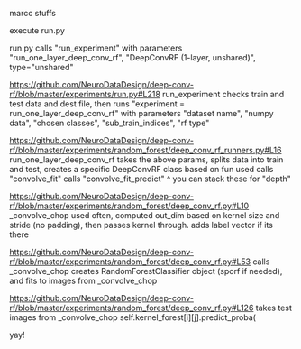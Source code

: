 marcc stuffs

execute run.py

run.py calls "run_experiment" with parameters
  "run_one_layer_deep_conv_rf", "DeepConvRF (1-layer, unshared)", type="unshared"

https://github.com/NeuroDataDesign/deep-conv-rf/blob/master/experiments/run.py#L218
run_experiment checks train and test data and dest file, then runs "experiment = run_one_layer_deep_conv_rf" with parameters
  "dataset name", "numpy data", "chosen classes", "sub_train_indices", "rf type"

https://github.com/NeuroDataDesign/deep-conv-rf/blob/master/experiments/random_forest/deep_conv_rf_runners.py#L16
run_one_layer_deep_conv_rf takes the above params, splits data into train and test, creates a specific DeepConvRF class based on fun used
  calls "convolve_fit"
  calls "convolve_fit_predict"
  ^ you can stack these for "depth"

https://github.com/NeuroDataDesign/deep-conv-rf/blob/master/experiments/random_forest/deep_conv_rf.py#L10
_convolve_chop used often, computed out_dim based on kernel size and stride (no padding), then passes kernel through. adds label vector if its there

https://github.com/NeuroDataDesign/deep-conv-rf/blob/master/experiments/random_forest/deep_conv_rf.py#L53
calls _convolve_chop
creates RandomForestClassifier object (sporf if needed), and fits to images from _convolve_chop

https://github.com/NeuroDataDesign/deep-conv-rf/blob/master/experiments/random_forest/deep_conv_rf.py#L126
takes test images from _convolve_chop
self.kernel_forest[i][j].predict_proba(


yay!
